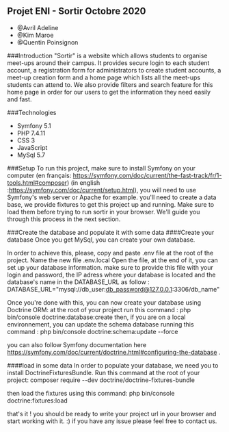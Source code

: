 ## Projet ENI - Sortir Octobre 2020
* @Avril Adeline
* @Kim Maroe
* @Quentin Poinsignon

###Introduction
"Sortir" is a website which allows students to organise meet-ups around their campus.
It provides secure login to each student account, a registration form for administrators to
create student accounts, a meet-up creation form and a home page which lists all the meet-ups
students can attend to. We also provide filters and search feature for this home page in order for our users
to get the information they need easily and fast.

###Technologies
- Symfony 5.1
- PHP 7.4.11
- CSS 3
- JavaScript
- MySql 5.7

###Setup
To run this project, make sure to install Symfony on your computer (en français:  https://symfony.com/doc/current/the-fast-track/fr/1-tools.html#composer) (in english :https://symfony.com/doc/current/setup.html), you will need to use Symfony's web server or Apache for example.
you'll need to create a data base, we provide fixtures to get this project up and running. Make sure to load them before trying to run sortir in your browser.
We'll guide you through this process in the next section.

###Create the database and populate it with some data
####Create your database
Once you get MySql, you can create your own database.

In order to achieve this, please, copy and paste .env file at the root of the project. Name the new file .env.local
Open the file, at the end of it, you can set up your database information. make sure to provide this file with your login and password, the IP adress 
where your database is located and the database's name in the DATABASE_URL as follow :
DATABASE_URL="mysql://db_user:db_password@127.0.0.1:3306/db_name"

Once you're done with this, you can now create your database using Doctrine ORM:
at the root of your project run this command :
php bin/console doctrine:database:create
then, if you are on a local environnement, you can update the schema database running this command :
php bin/console doctrine:schema:update --force

you can also follow Symfony documentation here https://symfony.com/doc/current/doctrine.html#configuring-the-database .

####load in some data
In order to populate your database, we need you to install DoctrineFixturesBundle. Run this command at the root of your project:
composer require --dev doctrine/doctrine-fixtures-bundle

then load the fixtures using this command:
php bin/console doctrine:fixtures:load

that's it ! you should be ready to write your project url in your browser and start working with it. :)
if you have any issue please feel free to contact us.
